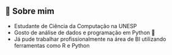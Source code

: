 ## 🚀 Sobre mim
- Estudante de Ciência da Computação na UNESP
- Gosto de análise de dados e programação em Python 🐍
- Já pude trabalhar profissionalmente na área de BI utilizando ferramentas como R e Python 
